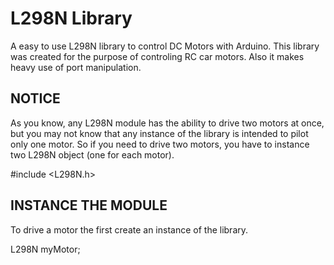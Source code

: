 # L298N Library
A easy to use L298N library to control DC Motors with Arduino.
This library was created for the purpose of controling RC car motors. Also it makes heavy use of port manipulation. 

## NOTICE
As you know, any L298N module has the ability to drive two motors at once, but you may not know that any instance of the library is intended to pilot only one motor. So if you need to drive two motors, you have to instance two L298N object (one for each motor).

#include <L298N.h>

## INSTANCE THE MODULE
To drive a motor the first create an instance of the library.

L298N myMotor;
